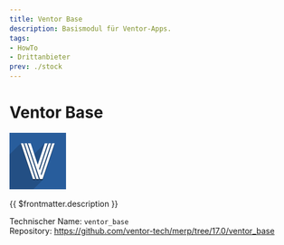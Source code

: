 ```yaml
---
title: Ventor Base
description: Basismodul für Ventor-Apps.
tags:
- HowTo
- Drittanbieter
prev: ./stock
---
```

# Ventor Base
![](attachments/odoo_icons_ventor_base.png)

{{ $frontmatter.description }}

Technischer Name: `ventor_base`\
Repository: <https://github.com/ventor-tech/merp/tree/17.0/ventor_base>
